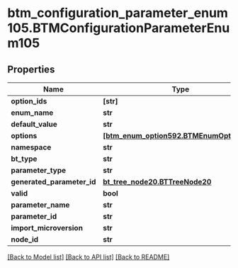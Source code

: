 # btm_configuration_parameter_enum105.BTMConfigurationParameterEnum105

## Properties
Name | Type | Description | Notes
------------ | ------------- | ------------- | -------------
**option_ids** | **[str]** |  | [optional] 
**enum_name** | **str** |  | [optional] 
**default_value** | **str** |  | [optional] 
**options** | [**[btm_enum_option592.BTMEnumOption592]**](BTMEnumOption592.md) |  | [optional] 
**namespace** | **str** |  | [optional] 
**bt_type** | **str** |  | [optional] 
**parameter_type** | **str** |  | [optional] 
**generated_parameter_id** | [**bt_tree_node20.BTTreeNode20**](BTTreeNode20.md) |  | [optional] 
**valid** | **bool** |  | [optional] 
**parameter_name** | **str** |  | [optional] 
**parameter_id** | **str** |  | [optional] 
**import_microversion** | **str** |  | [optional] 
**node_id** | **str** |  | [optional] 

[[Back to Model list]](../README.md#documentation-for-models) [[Back to API list]](../README.md#documentation-for-api-endpoints) [[Back to README]](../README.md)


